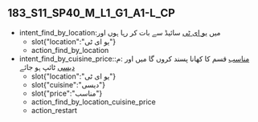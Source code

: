 ## 183_S11_SP40_M_L1_G1_A1-L_CP
* intent_find_by_location:میں [یو ای ٹی](location) سائیڈ سے بات کر رہا ہوں اور
	- slot{"location":"یو ای ٹی"}
	- action_find_by_location
* intent_find_by_cuisine_price:[مناسب](price) قسم کا کھانا پسند کروں گا میں اور :م: [دیسی](cuisine) ٹائپ ہو جائے
	- slot{"location":"یو ای ٹی"}
	- slot{"cuisine":"دیسی"}
	- slot{"price":"مناسب"}
	- action_find_by_location_cuisine_price
	- action_restart